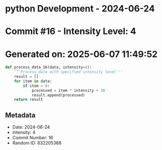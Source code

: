 ﻿# python Development - 2024-06-24
# Commit #16 - Intensity Level: 4
# Generated on: 2025-06-07 11:49:52
```python
def process_data_16(data, intensity=4):
    '''Process data with specified intensity level'''
    result = []
    for item in data:
        if item > 0:
            processed = item * intensity + 38
            result.append(processed)
    return result
```
## Metadata
- Date: 2024-06-24
- Intensity: 4
- Commit Number: 16
- Random ID: 832205368
